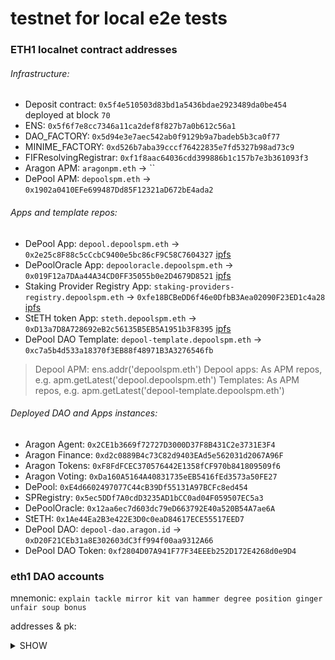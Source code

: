# testnet for local e2e tests

### ETH1 localnet contract addresses
  ###### Infrastructure:
  - Deposit contract: `0x5f4e510503d83bd1a5436bdae2923489da0be454` deployed at block `70`
  - ENS: `0x5f6f7e8cc7346a11ca2def8f827b7a0b612c56a1`
  - DAO_FACTORY: `0x5d94e3e7aec542ab0f9129b9a7badeb5b3ca0f77`
  - MINIME_FACTORY: `0xd526b7aba39cccf76422835e7fd5327b98ad73c9`
  - FIFResolvingRegistrar: `0xf1f8aac64036cdd399886b1c157b7e3b361093f3`
  - Aragon APM: `aragonpm.eth` -> ``
  - DePool APM: `depoolspm.eth` -> `0x1902a0410EFe699487Dd85F12321aD672bE4ada2`
  
  ###### Apps and template repos:
  - DePool App: `depool.depoolspm.eth` -> `0x2e25c8F88c5cCcbC9400e5bc86cF9C58C7604327` [ipfs](http://localhost:8080/ipfs/QmZ3B6r8oB7tnZpDF43V2s9yMqWpgRmStos23hmWGcqrdD)
  - DePoolOracle App: `depooloracle.depoolspm.eth` -> `0x019F12a7DAa44A34CD0FF35055b0e2D4679D8521` [ipfs](http://localhost:8080/ipfs/Qmc5rm2GSds4emDtPL4dQKpa1UwwLr5jRBm7i8Ypi38jF4)
  - Staking Provider Registry App: `staking-providers-registry.depoolspm.eth` -> `0xfe18BCBeDD6f46e0DfbB3Aea02090F23ED1c4a28` [ipfs](http://localhost:8080/ipfs/Qmc4PJY2TLGNj3RLFZp39C8ZzU7X2xtPNc9N2GDg5bBciD)
  - StETH token App: `steth.depoolspm.eth` -> `0xD13a7D8A728692eB2c56135B5EB5A1951b3F8395` [ipfs](http://localhost:8080/ipfs/QmeTgg3C17smfYphFzwafs6Ufvt7UjHeVxm8HWwGb2c1Rd)
  - DePool DAO Template: `depool-template.depoolspm.eth` -> `0xc7a5b4d533a18370f3EB88f48971B3A3276546fb`
  
   > Depool APM: ens.addr('depoolspm.eth')
   > Depool apps: As APM repos, e.g. apm.getLatest('depool.depoolspm.eth')
   > Templates: As APM repos, e.g. apm.getLatest('depool-template.depoolspm.eth')
    
  ###### Deployed DAO and Apps instances:
  - Aragon Agent: `0x2CE1b3669f72727D3000D37F8B431C2e3731E3F4`
  - Aragon Finance: `0xd2c0889B4c73C82d9403EAd5e562031d2067A96F`
  - Aragon Tokens: `0xF8FdFCEC370576442E1358fCF970b841809509f6`
  - Aragon Voting: `0xDa160A5164A40831735eEB5416fEd3573a50FE27`
  - DePool: `0xE4d6602497077C44cB39Df55131A97BCFc8ed454`
  - SPRegistry: `0x5ec5DDf7A0cdD3235AD1bCC0ad04F059507EC5a3`
  - DePoolOracle: `0x12aa6ec7d603dc79eD663792E40a520B54A7ae6A`
  - StETH: `0x1Ae44Ea2B3e422E3D0c0eaD84617ECE55517EED7`
  - DePool DAO: `depool-dao.aragon.id` -> `0xD20F21CEb31a8E302603dC3ff994f00aa9312A66`
  - DePool DAO Token: `0xf2804D07A941F77F34EEEb252D172E4268d0e9D4`

### eth1 DAO accounts
mnemonic: `explain tackle mirror kit van hammer degree position ginger unfair soup bonus`

addresses & pk: <details><summary>SHOW</summary>

  - Address #1: 0xb4124cEB3451635DAcedd11767f004d8a28c6eE7 (account used to deploy DAOs, has more permissions)   
    Private key: a8a54b2d8197bc0b19bb8a084031be71835580a01e70a45a13babd16c9bc1563

  - Address #2: 0x8401Eb5ff34cc943f096A32EF3d5113FEbE8D4Eb
    Private key: ce8e3bda3b44269c147747a373646393b1504bfcbb73fc9564f5d753d8116608
   
  - Address #3: 0x306469457266CBBe7c0505e8Aad358622235e768
    Private key: 8716d2701596f51aa39d061a685d5ae5ec946eb2c7adb059d29024b5bb3b02c8
   
  - Address #4: 0xd873F6DC68e3057e4B7da74c6b304d0eF0B484C7
    Private key: 62d7bb725787d84b059eb4950f6eea060d898183250ca3ea673a36b8e113018f

  - Address #5: 0xDcC5dD922fb1D0fd0c450a0636a8cE827521f0eD
    Private key: 705df2ae707e25fa37ca84461ac6eb83eb4921b653e98fdc594b60bea1bb4e52
   
  - Address #6: 0x27E9727FD9b8CdDdd0854F56712AD9DF647FaB74
    Private key: 6b12b45143fc6c7721d0ffbb9811905e773868376501fd1f46c64bf34ae29991

  - Address #7: 0x9766D2e7FFde358AD0A40BB87c4B88D9FAC3F4dd
    Private key: 33f3f34569f997abb165d6967895d963a2b15ec609efcec844e65b60ee8340c7

  - Address #8: 0xBd7055AB500cD1b0b0B14c82BdBe83ADCc2e8D06
    Private key: 5a013cc48f0a3196b0986fc7a7a9dd320ac75e89e33302a7ff4ea6b9dc4f7b00

  - Address #9: 0xe8898A4E589457D979Da4d1BDc35eC2aaf5a3f8E
    Private key: 418cc0b07bfef998f577384b185b97ad544204b5be43ac9b3abf16db2012ab5c

  - Address #10: 0xED6A91b1CFaae9882875614170CbC989fc5EfBF0
    Private key: 698eece6f9915b08b4d1a63958dc4f3996ee5a8d685b29d17c28beab912a77cd    
</detail>